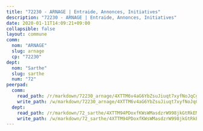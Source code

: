 ```yaml
---
title: "72230 - ARNAGE | Entraide, Annonces, Initiatives"
description: "72230 - ARNAGE | Entraide, Annonces, Initiatives"
date: 2020-01-11T14:09:21+09:00
collapsible: false
layout: commune
comm:
  nom: "ARNAGE"
  slug: arnage
  cp: "72230"
dept:
  nom: "Sarthe"
  slug: sarthe
  num: "72"
peerpad:
  comm:
    read_path: /r/markdown/72230_arnage/4XTTM6v4aG6YbZsuJiuqt7xyfNoJqCgqfHB1mwutkv8VbSvS7
    write_path: /w/markdown/72230_arnage/4XTTM6v4aG6YbZsuJiuqt7xyfNoJqCgqfHB1mwutkv8VbSvS7-K3TgUFBtiumjgyyTCSpxBzy3n5HdbGJbXU6omgXpWG7Hgkmgo9v1bGJh9nSGFa8Whrt5nmwHdWTrf7vg5gTsjMXaVymQbiBr7L5RJkyNz1GigKKK4kBm23qp8kg2KTd579ieTuMM
  dept:
    read_path: /r/markdown/72_sarthe/4XTTM94PDoxfKWsWMasdzrW998jkGtRkEM3CSUC42xSpuJKZ5
    write_path: /w/markdown/72_sarthe/4XTTM94PDoxfKWsWMasdzrW998jkGtRkEM3CSUC42xSpuJKZ5-K3TgTpjFyG67yVeuXvSAfSYzY4Yx2FMtDhgpv5HM2EDBJRVMn95z33xx4XjRNYNVaVsBPQ1t4pG9MoyNqwTqa8mcnEUB8rK4BMVbvUhCtGWCPSFnDCaT8GJTyimDgsCirLN3zswh
---
```


